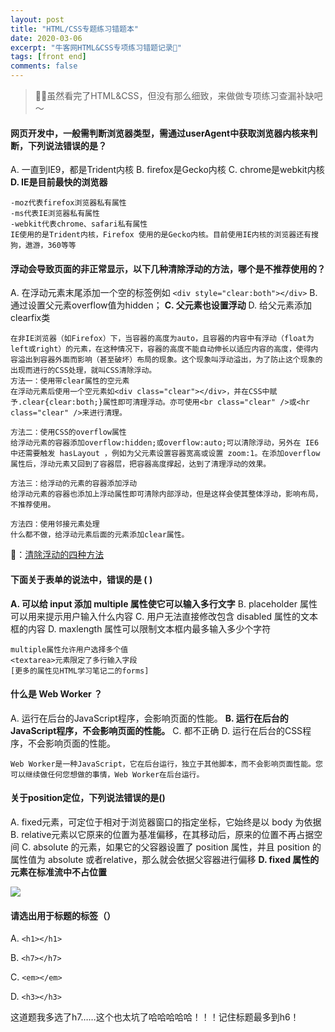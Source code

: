 ```yaml
---
layout: post
title: "HTML/CSS专题练习错题本"
date: 2020-03-06
excerpt: "牛客网HTML&CSS专项练习错题记录📝"
tags: [front end]
comments: false
---
```




> ✍🏻虽然看完了HTML&CSS，但没有那么细致，来做做专项练习查漏补缺吧～



#### 网页开发中，一般需判断浏览器类型，需通过userAgent中获取浏览器内核来判断，下列说法错误的是？

A. 一直到IE9，都是Trident内核
B. firefox是Gecko内核
C. chrome是webkit内核
**D. IE是目前最快的浏览器**

```
-moz代表firefox浏览器私有属性
-ms代表IE浏览器私有属性
-webkit代表chrome、safari私有属性 
IE使用的是Trident内核，Firefox 使用的是Gecko内核。目前使用IE内核的浏览器还有搜狗，遨游，360等等
```

#### 浮动会导致页面的非正常显示，以下几种清除浮动的方法，哪个是不推荐使用的？

A. 在浮动元素末尾添加一个空的标签例如 `<div style="clear:both"></div>`
B. 通过设置父元素overflow值为hidden；
**C. 父元素也设置浮动**
D. 给父元素添加clearfix类

```
在非IE浏览器（如Firefox）下，当容器的高度为auto，且容器的内容中有浮动（float为left或right）的元素，在这种情况下，容器的高度不能自动伸长以适应内容的高度，使得内容溢出到容器外面而影响（甚至破坏）布局的现象。这个现象叫浮动溢出，为了防止这个现象的出现而进行的CSS处理，就叫CSS清除浮动。
方法一：使用带clear属性的空元素
在浮动元素后使用一个空元素如<div class="clear"></div>，并在CSS中赋予.clear{clear:both;}属性即可清理浮动。亦可使用<br class="clear" />或<hr class="clear" />来进行清理。

方法二：使用CSS的overflow属性
给浮动元素的容器添加overflow:hidden;或overflow:auto;可以清除浮动，另外在 IE6 中还需要触发 hasLayout ，例如为父元素设置容器宽高或设置 zoom:1。在添加overflow属性后，浮动元素又回到了容器层，把容器高度撑起，达到了清理浮动的效果。

方法三：给浮动的元素的容器添加浮动
给浮动元素的容器也添加上浮动属性即可清除内部浮动，但是这样会使其整体浮动，影响布局，不推荐使用。

方法四：使用邻接元素处理
什么都不做，给浮动元素后面的元素添加clear属性。
```

🔗：[清除浮动的四种方法](https://segmentfault.com/a/1190000004865198)



#### 下面关于表单的说法中，错误的是 (   )

**A. 可以给 input 添加 multiple 属性使它可以输入多行文字**
B. placeholder 属性可以用来提示用户输入什么内容
C. 用户无法直接修改包含 disabled 属性的文本框的内容
D. maxlength 属性可以限制文本框内最多输入多少个字符

```
multiple属性允许用户选择多个值
<textarea>元素限定了多行输入字段
[更多的属性见HTML学习笔记二的forms]
```

#### 什么是 Web Worker ？

A. 运行在后台的JavaScript程序，会影响页面的性能。
**B. 运行在后台的JavaScript程序，不会影响页面的性能。**
C. 都不正确
D. 运行在后台的CSS程序，不会影响页面的性能。

````
Web Worker是一种JavaScript，它在后台运行，独立于其他脚本，而不会影响页面性能。您可以继续做任何您想做的事情，Web Worker在后台运行。
````

#### 关于position定位，下列说法错误的是()

A. fixed元素，可定位于相对于浏览器窗口的指定坐标，它始终是以 body 为依据
B. relative元素以它原来的位置为基准偏移，在其移动后，原来的位置不再占据空间
C. absolute 的元素，如果它的父容器设置了 position 属性，并且 position 的属性值为 absolute 或者relative，那么就会依据父容器进行偏移
**D. fixed 属性的元素在标准流中不占位置**

![](https://uploadfiles.nowcoder.com/images/20191022/153237677_1571733408718_0FA0BBAEFDE311F0FCAFC229ECC4A4EB)



#### 请选出用于标题的标签（）

A. `<h1></h1>`

B. `<h7></h7>`

C. `<em></em>`

D. `<h3></h3>`


这道题我多选了h7……这个也太坑了哈哈哈哈哈！！！记住标题最多到h6！

